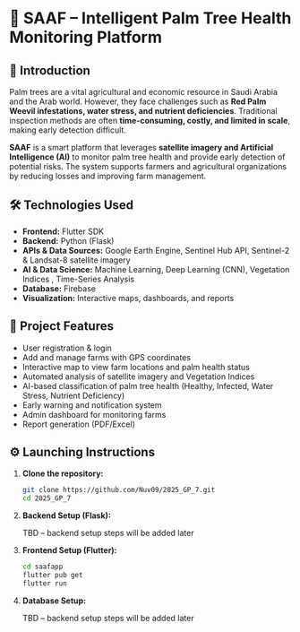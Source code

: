 # 🌴 SAAF – Intelligent Palm Tree Health Monitoring Platform  

## 📌 Introduction  
Palm trees are a vital agricultural and economic resource in Saudi Arabia and the Arab world. However, they face challenges such as **Red Palm Weevil infestations, water stress, and nutrient deficiencies**. Traditional inspection methods are often **time-consuming, costly, and limited in scale**, making early detection difficult.  

**SAAF** is a smart platform that leverages **satellite imagery and Artificial Intelligence (AI)** to monitor palm tree health and provide early detection of potential risks. The system supports farmers and agricultural organizations by reducing losses and improving farm management.  

## 🛠️ Technologies Used  
- **Frontend:** Flutter SDK  
- **Backend:** Python (Flask)  
- **APIs & Data Sources:** Google Earth Engine, Sentinel Hub API, Sentinel-2 & Landsat-8 satellite imagery  
- **AI & Data Science:** Machine Learning, Deep Learning (CNN), Vegetation Indices , Time-Series Analysis  
- **Database:** Firebase  
- **Visualization:** Interactive maps, dashboards, and reports  

## 🚀 Project Features  
- User registration & login
- Add and manage farms with GPS coordinates  
- Interactive map to view farm locations and palm health status  
- Automated analysis of satellite imagery and Vegetation Indices  
- AI-based classification of palm tree health (Healthy, Infected, Water Stress, Nutrient Deficiency)  
- Early warning and notification system  
- Admin dashboard for monitoring farms  
- Report generation (PDF/Excel)  


## ⚙️ Launching Instructions  
1. **Clone the repository:**  
   ```bash
   git clone https://github.com/Nuv09/2025_GP_7.git
   cd 2025_GP_7
   ```

2. **Backend Setup (Flask):**

   TBD – backend setup steps will be added later

4. **Frontend Setup (Flutter):**  
   ```bash
   cd saafapp
   flutter pub get
   flutter run
   ```


5. **Database Setup:**

   TBD – backend setup steps will be added later


